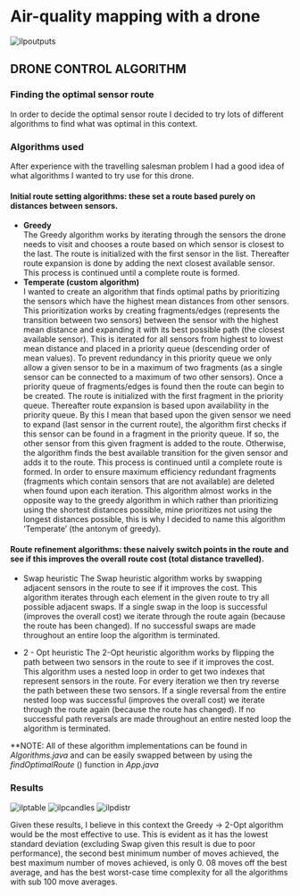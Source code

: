 # Air-quality mapping with a drone
![ilpoutputs](https://user-images.githubusercontent.com/57837950/235266850-71680aa6-7507-4368-934f-7e433d8b5e83.png)

## DRONE CONTROL ALGORITHM

### Finding the optimal sensor route
In order to decide the optimal sensor route I decided to try lots of different algorithms to find what was optimal in this context.

### Algorithms used
After experience with the travelling salesman problem I had a good idea of what algorithms I wanted to try use for this drone.

#### Initial route setting algorithms: these set a route based purely on distances between sensors.

- **Greedy**<br>
    The Greedy algorithm works by iterating through the sensors the drone needs to visit and
    chooses a route based on which sensor is closest to the last.
    The route is initialized with the first sensor in the list. Thereafter route expansion is done by
    adding the next closest available sensor. This process is continued until a complete route is
    formed.
- **Temperate (custom algorithm)**<br>
    I wanted to create an algorithm that finds optimal paths by prioritizing the sensors which
    have the highest mean distances from other sensors. This prioritization works by creating
    fragments/edges (represents the transition between two sensors) between the sensor with
    the highest mean distance and expanding it with its best possible path (the closest available
    sensor). This is iterated for all sensors from highest to lowest mean distance and placed in a
    priority queue (descending order of mean values). To prevent redundancy in this priority
    queue we only allow a given sensor to be in a maximum of two fragments (as a single sensor
    can be connected to a maximum of two other sensors). Once a priority queue of
    fragments/edges is found then the route can begin to be created. The route is initialized with
    the first fragment in the priority queue. Thereafter route expansion is based upon availability
    in the priority queue. By this I mean that based upon the given sensor we need to expand
    (last sensor in the current route), the algorithm first checks if this sensor can be found in a
    fragment in the priority queue. If so, the other sensor from this given fragment is added to
    the route. Otherwise, the algorithm finds the best available transition for the given sensor
    and adds it to the route. This process is continued until a complete route is formed. In order
    to ensure maximum efficiency redundant fragments (fragments which contain sensors that
    are not available) are deleted when found upon each iteration.
    This algorithm almost works in the opposite way to the greedy algorithm in which rather than
    prioritizing using the shortest distances possible, mine prioritizes not using the longest
    distances possible, this is why I decided to name this algorithm ‘Temperate’ (the antonym of
    greedy).

#### Route refinement algorithms: these naively switch points in the route and see if this improves the overall route cost (total distance travelled).

- Swap heuristic
    The Swap heuristic algorithm works by swapping adjacent sensors in the route to see if it improves the cost. This algorithm iterates through each element in the given route to try all possible adjacent swaps. If a single swap in the loop is successful (improves the overall cost) we iterate through the route again (because the route has been changed). If no successful swaps are made throughout an entire loop the algorithm is terminated.

- 2 - Opt heuristic
    The 2-Opt heuristic algorithm works by flipping the path between two sensors in the route to see if it improves the cost. This algorithm uses a nested loop in order to get two indexes that represent sensors in the route. For every iteration we then try reverse the path between these two sensors. If a single reversal from the entire nested loop was successful (improves the overall cost) we iterate through the route again (because the route has changed). If no successful path reversals are made throughout an entire nested loop the algorithm is terminated.

**NOTE: All of these algorithm implementations can be found in _Algorithms.java_ and can be easily
swapped between by using the _findOptimalRoute_ () function in _App.java_

### Results
![ilptable](https://user-images.githubusercontent.com/57837950/235266921-09a837bb-2704-4956-b2ba-8d6dd23bcbc1.png)
![ilpcandles](https://user-images.githubusercontent.com/57837950/235266952-e561075c-e3fc-46da-a9f5-aa75ed2fbc4d.png)
![ilpdistr](https://user-images.githubusercontent.com/57837950/235266994-7c668fb1-64ac-4d71-9cf5-128b8d2f26ae.png)

Given these results, I believe in this context the Greedy -> 2-Opt algorithm would be the most
effective to use. This is evident as it has the lowest standard deviation (excluding Swap given this
result is due to poor performance), the second best minimum number of moves achieved, the best
maximum number of moves achieved, is only 0. 08 moves off the best average, and has the best
worst-case time complexity for all the algorithms with sub 100 move averages.
